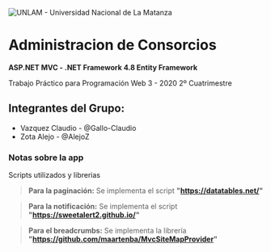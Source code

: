 ![UNLAM - Universidad Nacional de La Matanza](https://www.grupolarabida.org/wp-content/uploads/2020/10/Argentina_UniversidadNacionaldeLaMatanza_UNLAM_02_.jpg)
# Administracion de Consorcios

**ASP.NET MVC - .NET Framework 4.8
Entity Framework**

Trabajo Práctico para Programación Web 3 - 2020 2º Cuatrimestre
## Integrantes del Grupo:
  - Vazquez Claudio - @Gallo-Claudio
  - Zota Alejo - @AlejoZ

### Notas sobre la app
Scripts utilizados y librerias

> **Para la paginación:** Se implementa el script **"https://datatables.net/"**

> **Para la notificación:** Se implementa el script **"https://sweetalert2.github.io/"**

> **Para el breadcrumbs:** Se implementa la librería **"https://github.com/maartenba/MvcSiteMapProvider"**
